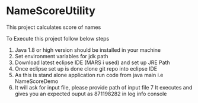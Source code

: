 # NameScoreUtility
This project calculates score of names

To Execute this project follow below steps
1. Java 1.8 or high version should be installed in your machine 
2. Set environment variables  for jdk path 
3. Download latest eclipse IDE  (MARS i used) and set up JRE Path
4. Once eclipse set up is done clone git repo into eclipse IDE
5. As this is stand alone application run code from java main i.e NameScoreDemo
6. It will ask for input file, please provide path of input file
7 It executes and gives you an expected ouput as 871198282 in log info console
